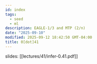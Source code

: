 ```yaml
---
id: index
tags:
  - seed
  - ml
description: EAGLE-1/3 and MTP (2/n)
date: "2025-09-10"
modified: 2025-09-12 18:42:50 GMT-04:00
title: 0[dot]41
---
```


slides: [[lectures/41/infer-0.41.pdf]]
